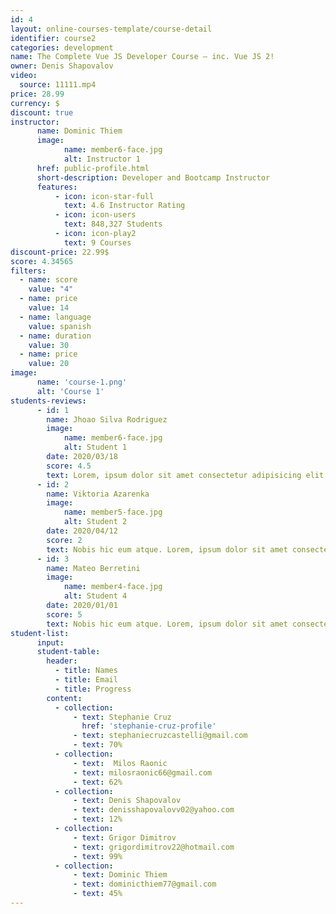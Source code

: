 ```yaml
---
id: 4
layout: online-courses-template/course-detail
identifier: course2
categories: development
name: The Complete Vue JS Developer Course – inc. Vue JS 2!
owner: Denis Shapovalov
video: 
  source: 11111.mp4
price: 28.99
currency: $
discount: true
instructor:
      name: Dominic Thiem
      image:
            name: member6-face.jpg
            alt: Instructor 1
      href: public-profile.html
      short-description: Developer and Bootcamp Instructor
      features:
          - icon: icon-star-full
            text: 4.6 Instructor Rating
          - icon: icon-users
            text: 848,327 Students
          - icon: icon-play2
            text: 9 Courses
discount-price: 22.99$
score: 4.34565
filters:
  - name: score
    value: "4"
  - name: price
    value: 14
  - name: language 
    value: spanish
  - name: duration
    value: 30
  - name: price
    value: 20
image: 
      name: 'course-1.png'
      alt: 'Course 1'
students-reviews:
      - id: 1
        name: Jhoao Silva Rodriguez
        image:
            name: member6-face.jpg
            alt: Student 1
        date: 2020/03/18
        score: 4.5
        text: Lorem, ipsum dolor sit amet consectetur adipisicing elit. Debitis laborum consequatur, vero, nisi ab odit dignissimos aperiam voluptas ex. 
      - id: 2
        name: Viktoria Azarenka
        image:
            name: member5-face.jpg
            alt: Student 2
        date: 2020/04/12
        score: 2
        text: Nobis hic eum atque. Lorem, ipsum dolor sit amet consectetur adipisicing elit. Debitis laborum consequatur, vero, nisi ab odit dignissimos aperiam voluptas ex, deserunt culpa ad! Facilis cumque possimus aliquam. Nobis hic eum atque.
      - id: 3
        name: Mateo Berretini
        image:
            name: member4-face.jpg
            alt: Student 4
        date: 2020/01/01
        score: 5
        text: Nobis hic eum atque. Lorem, ipsum dolor sit amet consectetur adipisicing elit. Debitis laborum consequatur, vero, nisi ab odit dignissimos aperiam voluptas ex !!!!!
student-list:
      input:
      student-table:
        header:
          - title: Names
          - title: Email
          - title: Progress
        content:
          - collection: 
              - text: Stephanie Cruz
                href: 'stephanie-cruz-profile'
              - text: stephaniecruzcastelli@gmail.com
              - text: 70%
          - collection: 
              - text:  Milos Raonic
              - text: milosraonic66@gmail.com
              - text: 62%
          - collection: 
              - text: Denis Shapovalov
              - text: denisshapovalovv02@yahoo.com
              - text: 12%
          - collection: 
              - text: Grigor Dimitrov
              - text: grigordimitrov22@hotmail.com
              - text: 99%
          - collection: 
              - text: Dominic Thiem
              - text: dominicthiem77@gmail.com
              - text: 45%
---
```



